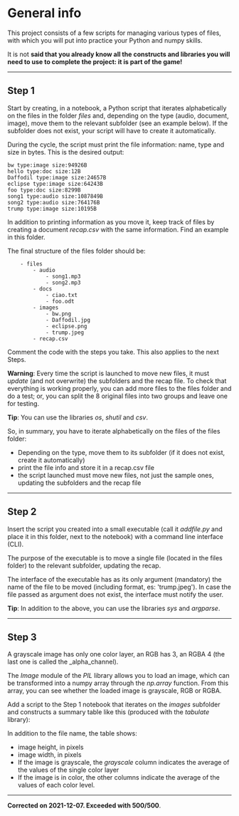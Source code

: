 # General info

This project consists of a few scripts for managing various types of files, with which you will put into practice your Python and numpy skills.

It is not **said that you already know all the constructs and libraries you will need to use to complete the project: it is part of the game!**


---

## Step 1
Start by creating, in a notebook, a Python script that iterates alphabetically on the files in the folder *files* and, depending on the type (audio, document, image), move them to the relevant subfolder (see an example below). If the subfolder does not exist, your script will have to create it automatically.

During the cycle, the script must print the file information: name, type and size in bytes. This is the desired output:

	bw type:image size:94926B
	hello type:doc size:12B
	Daffodil type:image size:24657B
	eclipse type:image size:64243B
	foo type:doc size:8299B
	song1 type:audio size:1087849B
	song2 type:audio size:764176B
	trump type:image size:10195B

In addition to printing information as you move it, keep track of files by creating a document _recap.csv_ with the same information. Find an example in this folder.

The final structure of the files folder should be:

```
    - files                       
        - audio
            - song1.mp3
            - song2.mp3
        - docs
            - ciao.txt
            - foo.odt
        - images
            - bw.png
            - Daffodil.jpg
            - eclipse.png
            - trump.jpeg    
        - recap.csv

```

Comment the code with the steps you take. This also applies to the next Steps.

**Warning**: Every time the script is launched to move new files, it must _update_ (and not overwrite) the subfolders and the recap file. To check that everything is working properly, you can add more files to the files folder and do a test; or, you can split the 8 original files into two groups and leave one for testing.

**Tip**: You can use the libraries _os_, _shutil_ and _csv_.

So, in summary, you have to iterate alphabetically on the files of the files folder:
- Depending on the type, move them to its subfolder (if it does not exist, create it automatically)
- print the file info and store it in a recap.csv file
- the script launched must move new files, not just the sample ones, updating the subfolders and the recap file

---

## Step 2
Insert the script you created into a small executable (call it _addfile.py_ and place it in this folder, next to the notebook) with a command line interface (CLI).

The purpose of the executable is to move a single file (located in the files folder) to the relevant subfolder, updating the recap.

The interface of the executable has as its only argument (mandatory) the name of the file to be moved (including format, es: 'trump.jpeg'). In case the file passed as argument does not exist, the interface must notify the user.

**Tip**: In addition to the above, you can use the libraries _sys_ and _argparse_.

---

## Step 3

A grayscale image has only one color layer, an RGB has 3, an RGBA 4 (the last one is called the _alpha_channel).

The _Image_ module of the _PIL_ library allows you to load an image, which can be transformed into a numpy array through the _np.array_ function. From this array, you can see whether the loaded image is grayscale, RGB or RGBA.

Add a script to the Step 1 notebook that iterates on the _images_ subfolder and constructs a summary table like this (produced with the _tabulate_ library):

In addition to the file name, the table shows:

-   image height, in pixels
-   image width, in pixels
-   If the image is grayscale, the _grayscale_ column indicates the average of the values of the single color layer
-   If the image is in color, the other columns indicate the average of the values of each color level.

---

**Corrected on 2021-12-07.  Exceeded with 500/500**.